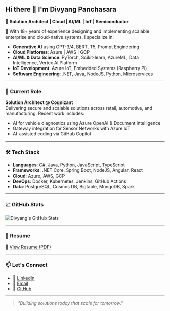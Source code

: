 ## Hi there 👋 I'm Divyang Panchasara

🎯 **Solution Architect | Cloud | AI/ML | IoT | Semiconductor**

🔧 With 18+ years of experience designing and implementing scalable enterprise and cloud-native systems, I specialize in:
- **Generative AI** using GPT-3/4, BERT, T5, Prompt Engineering
- **Cloud Platforms**: Azure | AWS | GCP
- **AI/ML & Data Science**: PyTorch, Scikit-learn, AzureML, Data Intelligence, Vertex AI Platform
- **IoT Development**: Azure IoT, Embedded Systems (Raspberry Pi)
- **Software Engineering**: .NET, Java, NodeJS, Python, Microservices

---

### 💼 Current Role
**Solution Architect @ Cognizant**  
Delivering secure and scalable solutions across retail, automotive, and manufacturing. Recent work includes:
- AI for vehicle diagnostics using Azure OpenAI & Document Intelligence  
- Gateway integration for Sensor Networks with Azure IoT  
- AI-assisted coding via GitHub Copilot  

---

### 🛠 Tech Stack
- **Languages**: C#, Java, Python, JavaScript, TypeScript
- **Frameworks**: .NET Core, Spring Boot, NodeJS, Angular, React
- **Cloud**: Azure, AWS, GCP  
- **DevOps**: Docker, Kubernetes, Jenkins, GitHub Actions  
- **Data**: PostgreSQL, Cosmos DB, Bigtable, MongoDB, Spark

---

### 📈 GitHub Stats
![Divyang's GitHub Stats](https://github-readme-stats.vercel.app/api?username=divyang4481&show_icons=true&theme=default)

---

### 📜 Resume
📄 [View Resume (PDF)](https://github.com/divyang4481/divyang4481/blob/main/Divyang_Panchasara-2025.pdf)

---

### 📫 Let's Connect
- 🔗 [LinkedIn](https://www.linkedin.com/in/panchasaradivyang/)
- 💌 [Email](mailto:divyang4481@gmail.com)
- 🧠 [GitHub](https://github.com/divyang4481)

---

> _"Building solutions today that scale for tomorrow."_  
